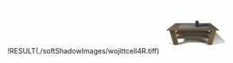 !RESULT(./softShadowImages/wojittcell4R.tiff)
<img src="./softShadowImages/wojittcell4R.tiff" width="128"/>
